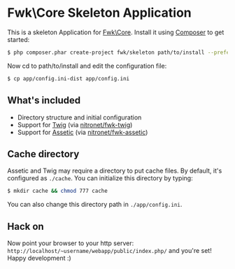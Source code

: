 # Fwk\Core Skeleton Application

This is a skeleton Application for [Fwk\Core](https://github.com/fwk/Core).
Install it using [Composer](http://getcomposer.org) to get started:
``` sh
$ php composer.phar create-project fwk/skeleton path/to/install --prefer-dist --dev dev-master
``` 

Now cd to path/to/install and edit the configuration file:
``` sh
$ cp app/config.ini-dist app/config.ini
``` 

## What's included

* Directory structure and initial configuration 
* Support for [Twig](https://github.com/twig/twig) (via [nitronet/fwk-twig](https://github.com/nitronet/fwk-twig))
* Support for [Assetic](https://github.com/kriswallsmith/assetic) (via [nitronet/fwk-assetic](https://github.com/nitronet/fwk-assetic))

## Cache directory

Assetic and Twig may require a directory to put cache files. By default, it's configured as ```./cache```.
You can initialize this directory by typing:

``` sh
$ mkdir cache && chmod 777 cache
``` 

You can also change this directory path in ```./app/config.ini```.

## Hack on

Now point your browser to your http server: ```http://localhost/~username/webapp/public/index.php/``` and you're set! Happy development :)
